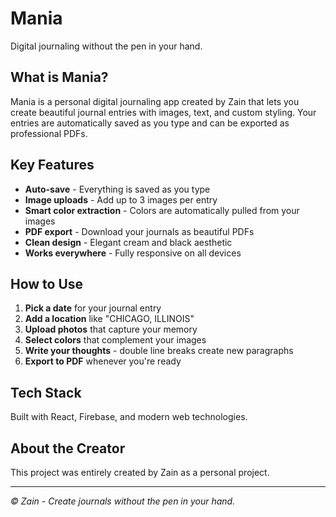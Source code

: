 # Mania

Digital journaling without the pen in your hand.

## What is Mania?

Mania is a personal digital journaling app created by Zain that lets you create beautiful journal entries with images, text, and custom styling. Your entries are automatically saved as you type and can be exported as professional PDFs.

## Key Features

- **Auto-save** - Everything is saved as you type
- **Image uploads** - Add up to 3 images per entry
- **Smart color extraction** - Colors are automatically pulled from your images
- **PDF export** - Download your journals as beautiful PDFs
- **Clean design** - Elegant cream and black aesthetic
- **Works everywhere** - Fully responsive on all devices

## How to Use

1. **Pick a date** for your journal entry
2. **Add a location** like "CHICAGO, ILLINOIS"
3. **Upload photos** that capture your memory
4. **Select colors** that complement your images
5. **Write your thoughts** - double line breaks create new paragraphs
6. **Export to PDF** whenever you're ready

## Tech Stack

Built with React, Firebase, and modern web technologies.

## About the Creator

This project was entirely created by Zain as a personal project. 

---

*© Zain - Create journals without the pen in your hand.*
